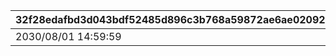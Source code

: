 |32f28edafbd3d043bdf52485d896c3b768a59872ae6ae02092522075304a8276|8fa0c79a38b4526f0b213903a269ae627f6222c079179cac4a8f89b7daf7b7f5|984b9dafe9fca20cb79f0968ce1c92ca1fef7648e28e76a9f72033bb89c17be5|4b08ce47f0741d62a0eec101855dc40fb6dec9313132b5c1826269eb18d709f8|
| --- | --- | --- | --- |
|2030/08/01 14:59:59|2023/07/01 05:00:00|300|1|